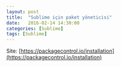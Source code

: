 ```yaml
---
layout: post
title:  "Sublime için paket yöneticisi"
date:   2016-02-14 14:30:00
categories: [Sublime]
tags: [Sublime]
---
```



Site: [https://packagecontrol.io/installation](https://packagecontrol.io/installation)
